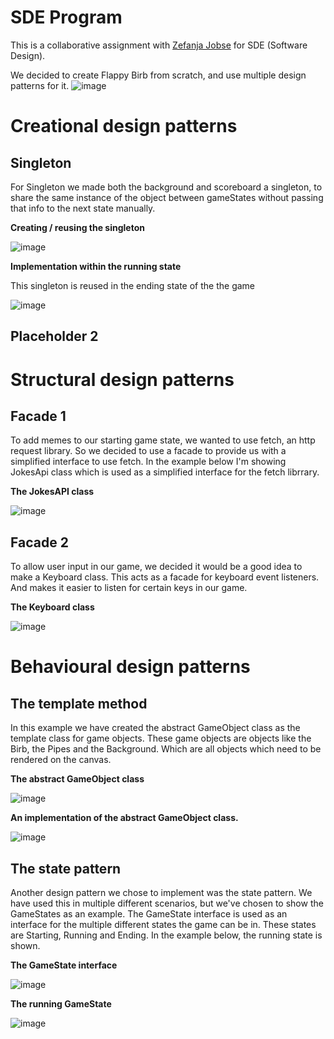 # SDE Program
This is a collaborative assignment with [Zefanja Jobse](https://github.com/zefanjajobse) for SDE (Software Design).

We decided to create Flappy Birb from scratch, and use multiple design patterns for it.
![image](https://user-images.githubusercontent.com/35202343/149156802-511c651d-85bd-468c-aecb-d6e2301db1e3.png)

# Creational design patterns

## Singleton
For Singleton we made both the background and scoreboard a singleton, to share the same instance of the object between gameStates without passing that info to the next state manually.

**Creating / reusing the singleton**

![image](https://user-images.githubusercontent.com/22680656/150093443-109497fc-5bcd-48a1-91f8-4bf28745ae1e.png)

**Implementation within the running state**

This singleton is reused in the ending state of the the game

![image](https://user-images.githubusercontent.com/22680656/150093510-0c023ca0-80fd-43b8-8aa6-936e7d5ec0d7.png)


## Placeholder 2


# Structural design patterns

## Facade 1
To add memes to our starting game state, we wanted to use fetch, an http request library.
So we decided to use a facade to provide us with a simplified interface to use fetch.
In the example below I'm showing JokesApi class which is used as a simplified interface for the fetch librrary.

**The JokesAPI class**

![image](https://cdn.discordapp.com/attachments/752511704956534804/932952953810210876/unknown.png)

## Facade 2

To allow user input in our game, we decided it would be a good idea to make a Keyboard class.
This acts as a facade for keyboard event listeners. And makes it easier to listen for certain keys in our game.

**The Keyboard class**

![image](https://media.discordapp.net/attachments/752511704956534804/933285811540066335/unknown.png)

# Behavioural design patterns

## The template method
In this example we have created the abstract GameObject class as the template class for game objects.
These game objects are objects like the Birb, the Pipes and the Background. Which are all objects which need to be rendered on the canvas.

**The abstract GameObject class**

![image](https://media.discordapp.net/attachments/752511704956534804/932939786803642388/unknown.png)

**An implementation of the abstract GameObject class.**

![image](https://media.discordapp.net/attachments/752511704956534804/932939046001442876/unknown.png)

## The state pattern
Another design pattern we chose to implement was the state pattern. We have used this in multiple different scenarios, but we've chosen to show the GameStates as an example. The GameState interface is used as an interface for the multiple different states the game can be in. These states are Starting, Running and Ending. In the example below, the running state is shown.

**The GameState interface**

![image](https://media.discordapp.net/attachments/752511704956534804/932941531512451092/unknown.png)

**The running GameState**

![image](https://cdn.discordapp.com/attachments/752511704956534804/932941986682519582/unknown.png)
